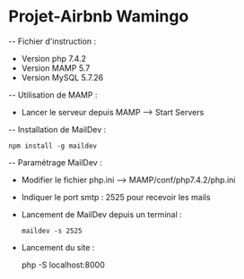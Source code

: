 # Projet-Airbnb Wamingo

-- Fichier d'instruction :

- Version php 7.4.2
- Version MAMP 5.7
- Version MySQL 5.7.26

-- Utilisation de MAMP :

- Lancer le serveur depuis MAMP --> Start Servers
   
-- Installation de MailDev :

    npm install -g maildev

-- Paramétrage MailDev :
    
- Modifier le fichier php.ini --> MAMP/conf/php7.4.2/php.ini

- Indiquer le port smtp : 2525 pour recevoir les mails 

- Lancement de MailDev depuis un terminal :

      maildev -s 2525

- Lancement du site :

    php -S localhost:8000



